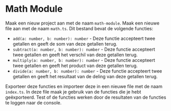 # Math Module

Maak een nieuw project aan met de naam `math-module`. Maak een nieuwe file aan met de naam `math.ts`. Dit bestand bevat de volgende functies:

* `add(a: number, b: number): number` - Deze functie accepteert twee getallen en geeft de som van deze getallen terug.
* `subtract(a: number, b: number): number` - Deze functie accepteert twee getallen en geeft het verschil van deze getallen terug.
* `multiply(a: number, b: number): number` - Deze functie accepteert twee getallen en geeft het product van deze getallen terug.
* `divide(a: number, b: number): number` - Deze functie accepteert twee getallen en geeft het resultaat van de deling van deze getallen terug.

Exporteer deze functies en importeer deze in een nieuwe file met de naam `index.ts`. In deze file maak je gebruik van de functies die je hebt geëxporteerd. Test of de functies werken door de resultaten van de functies te loggen naar de console.
